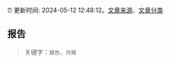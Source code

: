 :alarm_clock: 更新时间: 2024-05-12 12:48:12。[文章来源](/README.md)、[文章分类](/TAGS.md)

## 报告


> 关键字：`报告`、`月报`



